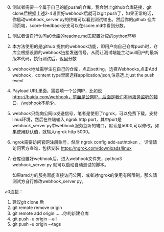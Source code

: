 0. 测试者需要一个属于自己的能push的仓库，我会附上github仓库链接，git clone后根据上述2-4设置好webhook后就可以git push了，如果正常的话，你启动webhook_server.py的终端可以看到测试输出，然后你的github 仓库网页端，score-feedback分支可以在score.md中看到分数。
0. 测试者请自行访问a0仓库的readme.md去配置对应的python环境
1. 本方法使用的是github 提供的webhook功能，即用户向自己仓库push时，仓库会根据设置的webhook链接发送信号，从而让测试端能主动pull用户的最新版本代码，执行测试后，返回分数
2. webhook地址需学生在自己的仓库，点击setting，选择Webhooks,点击Add webhook，content type里面选择application/json,注意选上just the push event
3. Payload URL里面，需要填一个公网IP，比如说 https://baidu.com/webhook，前面是公网IP，后面是我们本地服务监听的接口，/webhook不能少。
4. webhook只能向公网ip发送信号，笔者是使用了ngrok，可以免费下载，支持linux环境，然后在终端输入 ngrok http port，其中port是webhook_server.py中webhook服务监听的端口，默认是5000,可以修改，如果使用默认值，就输入ngrok http 5000。
5. ngrok需要访问官网注册账号，然后 ngrok config add-authtoken <your auntoekn>， 详情请访问官方查询，包括安装 https://ngrok.com/downloads/linux
6. 仓库设置好webhook后，进入webhook文件夹，python3 webhook_server.py 就可以启动自动测试的脚本。
   
   如果amd方的服务器能直接访问公网，或者对ngrok的使用有所限制，那么请测试方自行修改webhook_server.py。




a0连接：
1. 建议git clone 后
2. git remote remove origin
3. git remote add origin ……你的新建仓库
4. git push -u origin --all
5. git push -u origin --tags